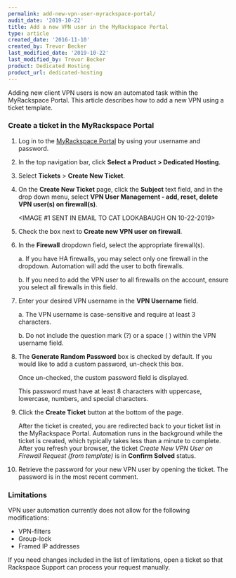 ```yaml
---
permalink: add-new-vpn-user-myrackspace-portal/
audit_date: '2019-10-22'
title: Add a new VPN user in the MyRackspace Portal
type: article
created_date: '2016-11-10'
created_by: Trevor Becker
last_modified_date: '2019-10-22'
last_modified_by: Trevor Becker
product: Dedicated Hosting
product_url: dedicated-hosting
---
```


Adding new client VPN users is now an automated task within the MyRackspace Portal. This article describes how to add a new VPN using a ticket template.

### Create a ticket in the MyRackspace Portal

1. Log in to the [MyRackspace Portal](https://login.rackspace.com) by using your username and password.

2. In the top navigation bar, click **Select a Product > Dedicated Hosting**.

3. Select **Tickets** > **Create New Ticket**.

4. On the **Create New Ticket** page, click the **Subject** text field, and in the drop down menu, select **VPN User Management - add, reset, delete VPN user(s) on firewall(s)**.

   <IMAGE #1 SENT IN EMAIL TO CAT LOOKABAUGH ON 10-22-2019>

5. Check the box next to **Create new VPN user on firewall**.

6. In the **Firewall** dropdown field, select the appropriate firewall(s).

   a. If you have HA firewalls, you may select only one firewall in the dropdown. Automation will add the user to both firewalls. 
   
   b. If you need to add the VPN user to all firewalls on the account, ensure you select all firewalls in this field.

7. Enter your desired VPN username in the **VPN Username** field.

   a. The VPN username is case-sensitive and require at least 3 characters.
   
   b. Do not include the question mark (?) or a space ( ) within the VPN username field.

8. The **Generate Random Password** box is checked by default. If you would like to add a custom password, un-check this box.

   Once un-checked, the custom password field is displayed.
   
   This password must have at least 8 characters with uppercase, lowercase, numbers, and special characters.

9. Click the **Create Ticket** button at the bottom of the page.   
   
   After the ticket is created, you are redirected back to your ticket list in the MyRackspace Portal. Automation runs in the background while the ticket is created, which typically takes less than a minute to complete. After you refresh your browser, the ticket *Create New VPN User on Firewall Request (from template)* is in **Confirm Solved** status.

10. Retrieve the password for your new VPN user by opening the ticket. The password is in the most recent comment.

### Limitations

VPN user automation currently does not allow for the following modifications:

- VPN-filters
- Group-lock
- Framed IP addresses

If you need changes included in the list of limitations, open a ticket so that Rackspace Support can process your request manually.
